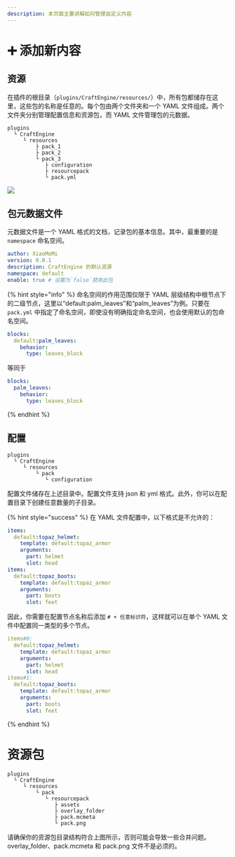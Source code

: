 ```yaml
---
description: 本页面主要讲解如何管理自定义内容
---
```


# ➕️ 添加新内容

## 资源 <a href="#resources" id="resources"></a>

在插件的根目录（`plugins/CraftEngine/resources/`）中，所有包都储存在这里，这些包的名称是任意的。每个包由两个文件夹和一个 YAML 文件组成。两个文件夹分别管理配置信息和资源包，而 YAML 文件管理包的元数据。

```
plugins
  └ CraftEngine
     └ resources
         ├ pack_1
         ├ pack_2
         └ pack_3
            ├ configuration
            ├ resourcepack
            └ pack.yml
```

![](https://mo-mi.gitbook.io/~gitbook/image?url=https%3A%2F%2Fcontent.gitbook.com%2Fcontent%2FOgvQ1fEJPROp7131PPlK%2Fblobs%2Fk0BUh80VNuR2bSJvfjhO%2Fimage.png\&width=768\&dpr=4\&quality=100\&sign=5412ebbb\&sv=2)

## 包元数据文件 <a href="#pack-meta-file" id="pack-meta-file"></a>

元数据文件是一个 YAML 格式的文档，记录包的基本信息。其中，最重要的是 `namespace` 命名空间。

```yaml
author: XiaoMoMi
version: 0.0.1
description: CraftEngine 的默认资源
namespace: default
enable: true # 设置为`false`禁用此包 
```

{% hint style="info" %}
命名空间的作用范围仅限于 YAML 层级结构中根节点下的二级节点，这里以“default:palm\_leaves”和“palm\_leaves”为例。只要在 `pack.yml` 中指定了命名空间，即使没有明确指定命名空间，也会使用默认的包命名空间。

```yaml
blocks:
  default:palm_leaves:
    behavior:
      type: leaves_block
```

等同于

```yaml
blocks:
  palm_leaves:
    behavior:
      type: leaves_block
```
{% endhint %}

## 配置 <a href="#configuration" id="configuration"></a>

```
plugins
  └ CraftEngine
     └ resources
         └ pack
            └ configuration
```

配置文件储存在上述目录中。配置文件支持 json 和 yml 格式。此外，你可以在配置目录下创建任意数量的子目录。

{% hint style="success" %}
在 YAML 文件配置中，以下格式是不允许的：

```yaml
items:
  default:topaz_helmet:
    template: default:topaz_armor
    arguments:
      part: helmet
      slot: head
items:
  default:topaz_boots:
    template: default:topaz_armor
    arguments:
      part: boots
      slot: feet
```

因此，你需要在配置节点名称后添加 `# + 任意标识符`，这样就可以在单个 YAML 文件中配置同一类型的多个节点。

```yaml
items#0:
  default:topaz_helmet:
    template: default:topaz_armor
    arguments:
      part: helmet
      slot: head
items#1:
  default:topaz_boots:
    template: default:topaz_armor
    arguments:
      part: boots
      slot: feet
```
{% endhint %}

# 资源包

```
plugins
  └ CraftEngine
     └ resources
         └ pack
            └ resourcepack
               ├ assets
               ├ overlay_folder
               ├ pack.mcmeta
               └ pack.png
```

请确保你的资源包目录结构符合上图所示，否则可能会导致一些合并问题。overlay\_folder、pack.mcmeta 和 pack.png 文件不是必须的。
